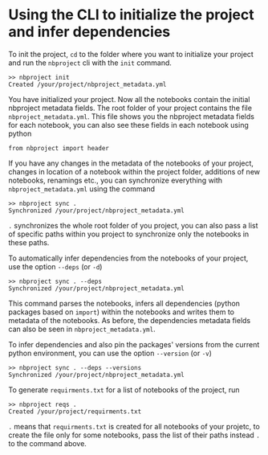 # Using the CLI to initialize the project and infer dependencies

To init the project, `cd` to the folder where you want to initialize your project and run the `nbproject` cli with the `init` command.

```
>> nbproject init
Created /your/project/nbproject_metadata.yml
```

You have initialized your project. Now all the notebooks contain the initial nbproject metadata fields. The root folder of your project contains the file `nbproject_metadata.yml`. This file shows you the nbproject metadata fields for each notebook, you can also see these fields in each notebook using python

```
from nbproject import header
```

If you have any changes in the metadata of the notebooks of your project, changes in location of a notebook within the project folder, additions of new notebooks, renamings etc., you can synchronize everything with `nbproject_metadata.yml` using the command

```
>> nbproject sync .
Synchronized /your/project/nbproject_metadata.yml
```

`.` synchronizes the whole root folder of you project, you can also pass a list of specific paths within you project to synchronize only the notebooks in these paths.

To automatically infer dependencies from the notebooks of your project, use the option `--deps` (or `-d`)

```
>> nbproject sync . --deps
Synchronized /your/project/nbproject_metadata.yml
```

This command parses the notebooks, infers all dependencies (python packages based on `import`) within the notebooks and writes them to metadata of the notebooks. As before, the dependencies metadata fields can also be seen in `nbproject_metadata.yml`.

To infer dependencies and also pin the packages' versions from the current python environment, you can use the option `--version` (or `-v`)

```
>> nbproject sync . --deps --versions
Synchronized /your/project/nbproject_metadata.yml
```

To generate `requirments.txt` for a list of notebooks of the project, run

```
>> nbproject reqs .
Created /your/project/requirments.txt
```

`.` means that `requirments.txt` is created for all notebooks of your projetc, to create the file only for some notebooks, pass the list of their paths instead `.` to the command above.

